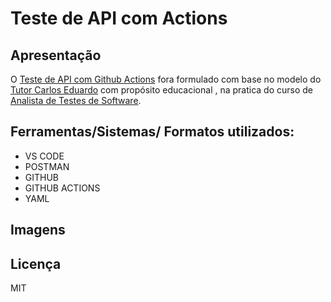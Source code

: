 ﻿# Teste de API com Actions 

## Apresentação

O [Teste de API com Github Actions](https://github.com/ancgci/Teste_API_com_actions) fora formulado com base no modelo do [Tutor Carlos Eduardo](https://github.com/ancgci/Teste_API_com_actions) com propósito educacional , na pratica do curso de [Analista de Testes de Software](https://ultima.school/courses/).

## Ferramentas/Sistemas/ Formatos utilizados:

- VS CODE
- POSTMAN
- GITHUB 
- GITHUB ACTIONS
- YAML 

## Imagens



## Licença

MIT



